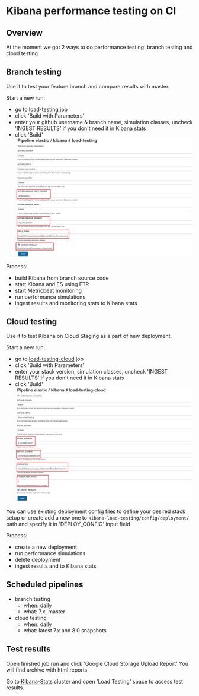 # Kibana performance testing on CI

## Overview
At the moment we got 2 ways to do performance testing: branch testing and cloud testing
## Branch testing
Use it to test your feature branch and compare results with master.

Start a new run:
- go to [load-testing](https://kibana-ci.elastic.co/view/Kibana/job/elastic+kibana+load-testing/) job
- click 'Build with Parameters'
- enter your github username & branch name, simulation classes, uncheck 'INGEST RESULTS' if you don't need it in Kibana stats  
- click 'Build'
![branch testing job](img/Jenkins_branch_testing.png)

Process:
- build Kibana from branch source code
- start Kibana and ES using FTR
- start Metricbeat monitoring
- run performance simulations
- ingest results and monitoring stats to Kibana stats

## Cloud testing
Use it to test Kibana on Cloud Staging as a part of new deployment.

Start a new run:
- go to [load-testing-cloud](https://kibana-ci.elastic.co/view/Kibana/job/elastic+kibana+load-testing-cloud/) job
- click 'Build with Parameters'
- enter your stack version, simulation classes, uncheck 'INGEST RESULTS' if you don't need it in Kibana stats
- click 'Build'
  ![branch testing job](img/Jenkins_cloud.png)
   
You can use existing deployment config files to define your desired stack setup or create add a new one to 
`kibana-load-testing/config/deployment/` path and specify it in 'DEPLOY_CONFIG' input field

Process:
- create a new deployment
- run performance simulations
- delete deployment  
- ingest results and to Kibana stats

## Scheduled pipelines
- branch testing
    - when: daily
    - what: 7.x, master
- cloud testing
    - when: daily
    - what: latest 7.x and 8.0 snapshots
  
## Test results

Open finished job run and click 'Google Cloud Storage Upload Report'
You will find archive with html reports

Go to [Kibana-Stats](https://kibana-stats.elastic.dev/) cluster and open 'Load Testing' space to access test results.